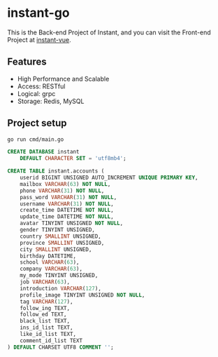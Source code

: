 # instant-go

This is the Back-end Project of Instant, and you can visit the Front-end Project at [instant-vue](https://github.com/ZYChimne/instant-vue).

## Features

* High Performance and Scalable
* Access: RESTful
* Logical: grpc
* Storage: Redis, MySQL

## Project setup

```bash
go run cmd/main.go
```

```sql
CREATE DATABASE instant
    DEFAULT CHARACTER SET = 'utf8mb4';

CREATE TABLE instant.accounts (
    userid BIGINT UNSIGNED AUTO_INCREMENT UNIQUE PRIMARY KEY,
    mailbox VARCHAR(63) NOT NULL,
    phone VARCHAR(31) NOT NULL,
    pass_word VARCHAR(31) NOT NULL,
    username VARCHAR(31) NOT NULL,
    create_time DATETIME NOT NULL,
    update_time DATETIME NOT NULL,
    avatar TINYINT UNSIGNED NOT NULL,
    gender TINYINT UNSIGNED,
    country SMALLINT UNSIGNED,
    province SMALLINT UNSIGNED,
    city SMALLINT UNSIGNED,
    birthday DATETIME,
    school VARCHAR(63),
    company VARCHAR(63),
    my_mode TINYINT UNSIGNED,
    job VARCHAR(63),
    introduction VARCHAR(127),
    profile_image TINYINT UNSIGNED NOT NULL,
    tag VARCHAR(127),
    follow_ing TEXT,
    follow_ed TEXT,
    black_list TEXT,
    ins_id_list TEXT,
    like_id_list TEXT,
    comment_id_list TEXT
) DEFAULT CHARSET UTF8 COMMENT '';
```